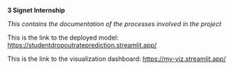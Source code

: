 **3 Signet Internship**

*This contains the documentation of the processes involved in the project*

This is the link to the deployed model: https://studentdropoutrateprediction.streamlit.app/


This is the link to the visualization dashboard: https://my-viz.streamlit.app/
